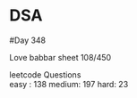 # DSA

#Day 348

Love babbar sheet
    108/450
    
leetcode Questions   
easy : 138
medium: 197
hard: 23

 